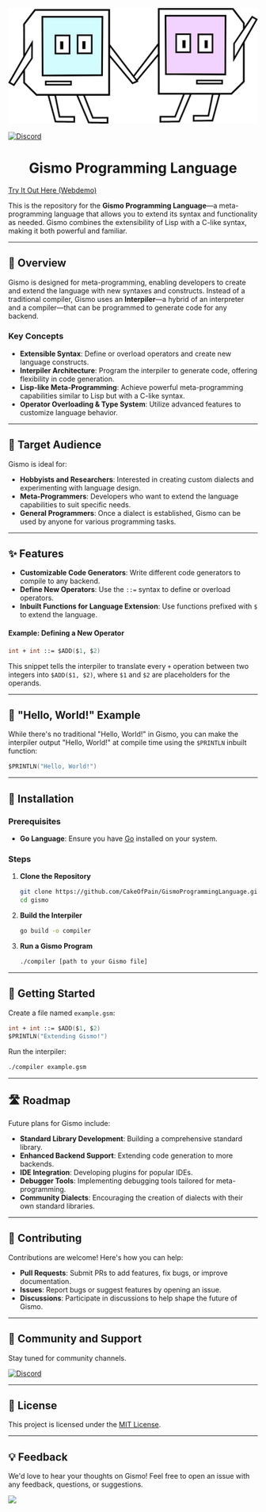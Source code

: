 <center><img src="docs/logo/gizmos.jpg"></center>

[![Discord](https://img.shields.io/discord/1320114447292960868.svg?label=Discord&logo=discord&color=7289DA)](https://discord.gg/https://discord.gg/hhpWGzVS)

<center><h1>Gismo Programming Language</h1></center>

[Try It Out Here (Webdemo)](https://gismo-online-compiler.pages.dev/Try)


This is the repository for the **Gismo Programming Language**—a meta-programming language that allows you to extend its syntax and functionality as needed. Gismo combines the extensibility of Lisp with a C-like syntax, making it both powerful and familiar.

---

## 🚀 Overview

Gismo is designed for meta-programming, enabling developers to create and extend the language with new syntaxes and constructs. Instead of a traditional compiler, Gismo uses an **Interpiler**—a hybrid of an interpreter and a compiler—that can be programmed to generate code for any backend.

### Key Concepts

- **Extensible Syntax**: Define or overload operators and create new language constructs.
- **Interpiler Architecture**: Program the interpiler to generate code, offering flexibility in code generation.
- **Lisp-like Meta-Programming**: Achieve powerful meta-programming capabilities similar to Lisp but with a C-like syntax.
- **Operator Overloading & Type System**: Utilize advanced features to customize language behavior.

---

## 👥 Target Audience

Gismo is ideal for:

- **Hobbyists and Researchers**: Interested in creating custom dialects and experimenting with language design.
- **Meta-Programmers**: Developers who want to extend the language capabilities to suit specific needs.
- **General Programmers**: Once a dialect is established, Gismo can be used by anyone for various programming tasks.

---

## ✨ Features

- **Customizable Code Generators**: Write different code generators to compile to any backend.
- **Define New Operators**: Use the `::=` syntax to define or overload operators.
- **Inbuilt Functions for Language Extension**: Use functions prefixed with `$` to extend the language.

#### Example: Defining a New Operator

```fsharp
int + int ::= $ADD($1, $2)
```

This snippet tells the interpiler to translate every `+` operation between two integers into `$ADD($1, $2)`, where `$1` and `$2` are placeholders for the operands.

---

## 📝 "Hello, World!" Example

While there's no traditional "Hello, World!" in Gismo, you can make the interpiler output "Hello, World!" at compile time using the `$PRINTLN` inbuilt function:

```fsharp
$PRINTLN("Hello, World!")
```

---

## 🔧 Installation

### Prerequisites

- **Go Language**: Ensure you have [Go](https://golang.org/dl/) installed on your system.

### Steps

1. **Clone the Repository**

   ```bash
   git clone https://github.com/CakeOfPain/GismoProgrammingLanguage.git
   cd gismo
   ```

2. **Build the Interpiler**

   ```bash
   go build -o compiler
   ```

3. **Run a Gismo Program**

   ```bash
   ./compiler [path to your Gismo file]
   ```

---

## 🌟 Getting Started

Create a file named `example.gsm`:

```fsharp
int + int ::= $ADD($1, $2)
$PRINTLN("Extending Gismo!")
```

Run the interpiler:

```bash
./compiler example.gsm
```

---

## 🛣️ Roadmap

Future plans for Gismo include:

- **Standard Library Development**: Building a comprehensive standard library.
- **Enhanced Backend Support**: Extending code generation to more backends.
- **IDE Integration**: Developing plugins for popular IDEs.
- **Debugger Tools**: Implementing debugging tools tailored for meta-programming.
- **Community Dialects**: Encouraging the creation of dialects with their own standard libraries.

---

## 🤝 Contributing

Contributions are welcome! Here's how you can help:

- **Pull Requests**: Submit PRs to add features, fix bugs, or improve documentation.
- **Issues**: Report bugs or suggest features by opening an issue.
- **Discussions**: Participate in discussions to help shape the future of Gismo.

---

## 📢 Community and Support

Stay tuned for community channels.

[![Discord](https://img.shields.io/discord/1320114447292960868.svg?label=Discord&logo=discord&color=7289DA)](https://discord.gg/https://discord.gg/hhpWGzVS)


---

## 📄 License

This project is licensed under the [MIT License](LICENSE).

---

## 💡 Feedback

We'd love to hear your thoughts on Gismo! Feel free to open an issue with any feedback, questions, or suggestions.

<img src="https://github.com/user-attachments/assets/0b8bf36a-f7fa-447d-98c6-4eb2b9c3f50c" width="300">
